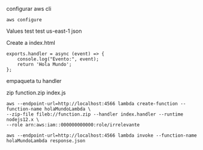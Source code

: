 configurar aws cli 
```
aws configure
```
Values 
test
test
us-east-1
json

Create a index.html

```
exports.handler = async (event) => {
    console.log("Evento:", event);
    return 'Hola Mundo';
};
```

empaqueta tu handler

zip function.zip index.js

```
aws --endpoint-url=http://localhost:4566 lambda create-function --function-name holaMundoLambda \
--zip-file fileb://function.zip --handler index.handler --runtime nodejs12.x \
--role arn:aws:iam::000000000000:role/irrelevante

```

```
aws --endpoint-url=http://localhost:4566 lambda invoke --function-name holaMundoLambda response.json
```

